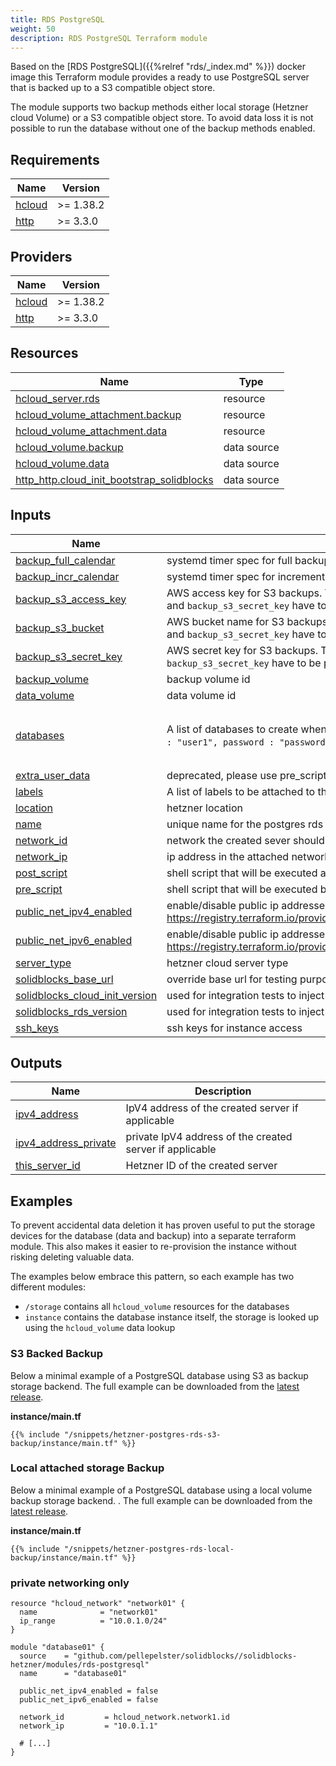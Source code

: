 ```yaml
---
title: RDS PostgreSQL
weight: 50
description: RDS PostgreSQL Terraform module
---
```


Based on the [RDS PostgreSQL]({{%relref "rds/_index.md" %}}) docker image this Terraform module provides a
ready to use PostgreSQL server that is backed up to a S3 compatible object store.

The module supports two backup methods either local storage (Hetzner cloud Volume) or a S3 compatible object store. To
avoid data loss it is not possible to run the database without one of the backup methods enabled.

<!-- BEGIN_TF_DOCS -->
## Requirements

| Name | Version |
|------|---------|
| <a name="requirement_hcloud"></a> [hcloud](#requirement\_hcloud) | >= 1.38.2 |
| <a name="requirement_http"></a> [http](#requirement\_http) | >= 3.3.0 |

## Providers

| Name | Version |
|------|---------|
| <a name="provider_hcloud"></a> [hcloud](#provider\_hcloud) | >= 1.38.2 |
| <a name="provider_http"></a> [http](#provider\_http) | >= 3.3.0 |

## Resources

| Name | Type |
|------|------|
| [hcloud_server.rds](https://registry.terraform.io/providers/hetznercloud/hcloud/latest/docs/resources/server) | resource |
| [hcloud_volume_attachment.backup](https://registry.terraform.io/providers/hetznercloud/hcloud/latest/docs/resources/volume_attachment) | resource |
| [hcloud_volume_attachment.data](https://registry.terraform.io/providers/hetznercloud/hcloud/latest/docs/resources/volume_attachment) | resource |
| [hcloud_volume.backup](https://registry.terraform.io/providers/hetznercloud/hcloud/latest/docs/data-sources/volume) | data source |
| [hcloud_volume.data](https://registry.terraform.io/providers/hetznercloud/hcloud/latest/docs/data-sources/volume) | data source |
| [http_http.cloud_init_bootstrap_solidblocks](https://registry.terraform.io/providers/hashicorp/http/latest/docs/data-sources/http) | data source |

## Inputs

| Name | Description | Type | Default | Required |
|------|-------------|------|---------|:--------:|
| <a name="input_backup_full_calendar"></a> [backup\_full\_calendar](#input\_backup\_full\_calendar) | systemd timer spec for full backups | `string` | `"*-*-* 20:00:00"` | no |
| <a name="input_backup_incr_calendar"></a> [backup\_incr\_calendar](#input\_backup\_incr\_calendar) | systemd timer spec for incremental backups | `string` | `"*-*-* *:00:55"` | no |
| <a name="input_backup_s3_access_key"></a> [backup\_s3\_access\_key](#input\_backup\_s3\_access\_key) | AWS access key for S3 backups. To enable S3 backups `backup_s3_bucket`, `backup_s3_access_key` and `backup_s3_secret_key` have to be provided. | `string` | `null` | no |
| <a name="input_backup_s3_bucket"></a> [backup\_s3\_bucket](#input\_backup\_s3\_bucket) | AWS bucket name for S3 backups. To enable S3 backups `backup_s3_bucket`, `backup_s3_access_key` and `backup_s3_secret_key` have to be provided. | `string` | `null` | no |
| <a name="input_backup_s3_secret_key"></a> [backup\_s3\_secret\_key](#input\_backup\_s3\_secret\_key) | AWS secret key for S3 backups. To enable S3 backups `backup_s3_bucket` `backup_s3_access_key` and `backup_s3_secret_key` have to be provided. | `string` | `null` | no |
| <a name="input_backup_volume"></a> [backup\_volume](#input\_backup\_volume) | backup volume id | `string` | `0` | no |
| <a name="input_data_volume"></a> [data\_volume](#input\_data\_volume) | data volume id | `number` | n/a | yes |
| <a name="input_databases"></a> [databases](#input\_databases) | A list of databases to create when the instance is initialized, for example: `{ id : "database1", user : "user1", password : "password1" }`{ | `list(object({ id : string, user : string, password : string }))` | n/a | yes |
| <a name="input_extra_user_data"></a> [extra\_user\_data](#input\_extra\_user\_data) | deprecated, please use pre\_script/post\_script | `string` | `""` | no |
| <a name="input_labels"></a> [labels](#input\_labels) | A list of labels to be attached to the server instance. | `map(any)` | `{}` | no |
| <a name="input_location"></a> [location](#input\_location) | hetzner location | `string` | n/a | yes |
| <a name="input_name"></a> [name](#input\_name) | unique name for the postgres rds instance | `string` | n/a | yes |
| <a name="input_network_id"></a> [network\_id](#input\_network\_id) | network the created sever should be attached to, network\_ip also needs to bet set in that case | `number` | `0` | no |
| <a name="input_network_ip"></a> [network\_ip](#input\_network\_ip) | ip address in the attached network | `string` | `null` | no |
| <a name="input_post_script"></a> [post\_script](#input\_post\_script) | shell script that will be executed after the server configuration is executed | `string` | `""` | no |
| <a name="input_pre_script"></a> [pre\_script](#input\_pre\_script) | shell script that will be executed before the server configuration is executed | `string` | `""` | no |
| <a name="input_public_net_ipv4_enabled"></a> [public\_net\_ipv4\_enabled](#input\_public\_net\_ipv4\_enabled) | enable/disable public ip addresses, see also https://registry.terraform.io/providers/hetznercloud/hcloud/latest/docs/resources/server#public_net | `bool` | `true` | no |
| <a name="input_public_net_ipv6_enabled"></a> [public\_net\_ipv6\_enabled](#input\_public\_net\_ipv6\_enabled) | enable/disable public ip addresses, see also https://registry.terraform.io/providers/hetznercloud/hcloud/latest/docs/resources/server#public_net | `bool` | `true` | no |
| <a name="input_server_type"></a> [server\_type](#input\_server\_type) | hetzner cloud server type | `string` | `"cx11"` | no |
| <a name="input_solidblocks_base_url"></a> [solidblocks\_base\_url](#input\_solidblocks\_base\_url) | override base url for testing purposes | `string` | `"https://github.com"` | no |
| <a name="input_solidblocks_cloud_init_version"></a> [solidblocks\_cloud\_init\_version](#input\_solidblocks\_cloud\_init\_version) | used for integration tests to inject test versions | `string` | `"v0.1.14"` | no |
| <a name="input_solidblocks_rds_version"></a> [solidblocks\_rds\_version](#input\_solidblocks\_rds\_version) | used for integration tests to inject test versions | `string` | `"v0.1.14"` | no |
| <a name="input_ssh_keys"></a> [ssh\_keys](#input\_ssh\_keys) | ssh keys for instance access | `list(number)` | n/a | yes |

## Outputs

| Name | Description |
|------|-------------|
| <a name="output_ipv4_address"></a> [ipv4\_address](#output\_ipv4\_address) | IpV4 address of the created server if applicable |
| <a name="output_ipv4_address_private"></a> [ipv4\_address\_private](#output\_ipv4\_address\_private) | private IpV4 address of the created server if applicable |
| <a name="output_this_server_id"></a> [this\_server\_id](#output\_this\_server\_id) | Hetzner ID of the created server |
<!-- END_TF_DOCS -->

## Examples

To prevent accidental data deletion it has proven useful to put the storage devices for the database (data and backup)
into a separate terraform module. This also makes it easier to re-provision the instance without risking deleting
valuable data.

The examples below embrace this pattern, so each example has two different modules:

* `/storage` contains all `hcloud_volume` resources for the databases
* `instance` contains the database instance itself, the storage is looked up using the `hcloud_volume` data lookup

### S3 Backed Backup

Below a minimal example of a PostgreSQL database using S3 as backup storage backend. The full example can be downloaded from the [latest release](https://github.com/pellepelster/solidblocks/releases/latest/).

**instance/main.tf**

```shell
{{% include "/snippets/hetzner-postgres-rds-s3-backup/instance/main.tf" %}}
```

### Local attached storage Backup

Below a minimal example of a PostgreSQL database using a local volume backup storage backend. . The full example can be downloaded from the [latest release](https://github.com/pellepelster/solidblocks/releases/latest/).

**instance/main.tf**

```shell
{{% include "/snippets/hetzner-postgres-rds-local-backup/instance/main.tf" %}}
```


### private networking only

```shell
resource "hcloud_network" "network01" {
  name              = "network01"
  ip_range          = "10.0.1.0/24"
}

module "database01" {
  source    = "github.com/pellepelster/solidblocks//solidblocks-hetzner/modules/rds-postgresql"
  name      = "database01"
  
  public_net_ipv4_enabled = false
  public_net_ipv6_enabled = false

  network_id         = hcloud_network.network1.id
  network_ip         = "10.0.1.1"

  # [...]
}
```

